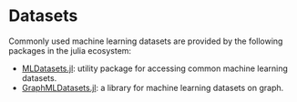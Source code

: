 # Datasets

Commonly used machine learning datasets are provided by the following packages in the julia ecosystem:

- [MLDatasets.jl](https://github.com/JuliaML/MLDatasets.jl): utility package for accessing common machine learning datasets.
- [GraphMLDatasets.jl](https://github.com/yuehhua/GraphMLDatasets.jl): a library for machine learning datasets on graph.
